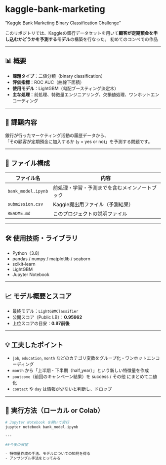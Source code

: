 # kaggle-bank-marketing
"Kaggle Bank Marketing Binary Classification Challenge"

このリポジトリでは、Kaggleの銀行データセットを用いて**顧客が定期預金を申し込むかどうかを予測するモデル**の構築を行なった。
初めてのコンペでの作品


---
## 📊 概要
- **課題タイプ**：二値分類（binary classification）
- **評価指標**：ROC AUC（曲線下面積）
- **使用モデル**：LightGBM（勾配ブースティング決定木）
- **主な処理**：前処理、特徴量エンジニアリング、欠損値処理、ワンホットエンコーディング

---
## 🧠 課題内容

銀行が行ったマーケティング活動の履歴データから、  
「その顧客が定期預金に加入するか (`y` = yes or no)」を予測する問題です。

---
## 📁 ファイル構成

| ファイル名               | 内容                                 |
|--------------------------|--------------------------------------|
| `bank_model.ipynb`       | 前処理・学習・予測までを含むメインノートブック |
| `submission.csv`         | Kaggle提出用ファイル（予測結果）     |
| `README.md`              | このプロジェクトの説明ファイル       |

---
## 🛠️ 使用技術・ライブラリ

- Python（3.8）
- pandas / numpy / matplotlib / seaborn
- scikit-learn
- LightGBM
- Jupyter Notebook

---
## 📈 モデル概要とスコア

- 最終モデル：`LightGBMClassifier`
- 公開スコア（Public LB）：**0.95962**
- 上位スコアの目安：**0.97前後**

---

## 💡 工夫したポイント

- `job`, `education`, `month` などのカテゴリ変数をグループ化・ワンホットエンコーディング
- `month` から「上半期・下半期（half_year）」という新しい特徴量を作成
- `poutcome`（前回のキャンペーン結果）を success / その他 にまとめて二値化
- `contact` や `day` は情報が少ないと判断し、ドロップ

---

## 🧪 実行方法（ローカル or Colab）

```bash
# Jupyter Notebook を開いて実行
jupyter notebook bank_model.ipynb

---

##今後の展望

- 特徴量作成の手法、モデルについての知見を得る
- アンサンブル手法をとってみる
